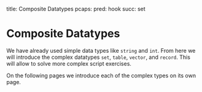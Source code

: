 title: Composite Datatypes
pcaps: 
pred: hook
succ: set

Composite Datatypes
===================

We have already used simple data types like `string` and `int`. 
From here we will introduce the complex datatypes
`set`, `table`, `vector`, and `record`. This will allow to solve more
complex script exercises.

On the following pages we introduce each of the complex types on its own page.
